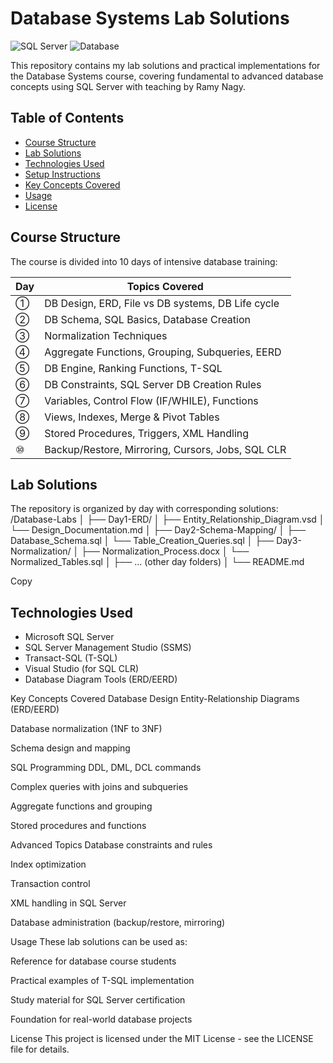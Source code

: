 # Database Systems Lab Solutions

![SQL Server](https://img.shields.io/badge/Microsoft%20SQL%20Server-CC2927?style=for-the-badge&logo=microsoft%20sql%20server&logoColor=white)
![Database](https://img.shields.io/badge/Database-4479A1?style=for-the-badge&logo=mysql&logoColor=white)

This repository contains my lab solutions and practical implementations for the Database Systems course, covering fundamental to advanced database concepts using SQL Server with teaching by Ramy Nagy.

## Table of Contents
- [Course Structure](#course-structure)
- [Lab Solutions](#lab-solutions)
- [Technologies Used](#technologies-used)
- [Setup Instructions](#setup-instructions)
- [Key Concepts Covered](#key-concepts-covered)
- [Usage](#usage)
- [License](#license)

## Course Structure

The course is divided into 10 days of intensive database training:

| Day | Topics Covered |
|-----|---------------|
| ① | DB Design, ERD, File vs DB systems, DB Life cycle |
| ② | DB Schema, SQL Basics, Database Creation |
| ③ | Normalization Techniques |
| ④ | Aggregate Functions, Grouping, Subqueries, EERD |
| ⑤ | DB Engine, Ranking Functions, T-SQL |
| ⑥ | DB Constraints, SQL Server DB Creation Rules |
| ⑦ | Variables, Control Flow (IF/WHILE), Functions |
| ⑧ | Views, Indexes, Merge & Pivot Tables |
| ⑨ | Stored Procedures, Triggers, XML Handling |
| ⑩ | Backup/Restore, Mirroring, Cursors, Jobs, SQL CLR |

## Lab Solutions

The repository is organized by day with corresponding solutions:
/Database-Labs
│
├── Day1-ERD/
│ ├── Entity_Relationship_Diagram.vsd
│ └── Design_Documentation.md
│
├── Day2-Schema-Mapping/
│ ├── Database_Schema.sql
│ └── Table_Creation_Queries.sql
│
├── Day3-Normalization/
│ ├── Normalization_Process.docx
│ └── Normalized_Tables.sql
│
├── ... (other day folders)
│
└── README.md

Copy

## Technologies Used

- Microsoft SQL Server
- SQL Server Management Studio (SSMS)
- Transact-SQL (T-SQL)
- Visual Studio (for SQL CLR)
- Database Diagram Tools (ERD/EERD)



Key Concepts Covered
Database Design
Entity-Relationship Diagrams (ERD/EERD)

Database normalization (1NF to 3NF)

Schema design and mapping

SQL Programming
DDL, DML, DCL commands

Complex queries with joins and subqueries

Aggregate functions and grouping

Stored procedures and functions

Advanced Topics
Database constraints and rules

Index optimization

Transaction control

XML handling in SQL Server

Database administration (backup/restore, mirroring)

Usage
These lab solutions can be used as:

Reference for database course students

Practical examples of T-SQL implementation

Study material for SQL Server certification

Foundation for real-world database projects

License
This project is licensed under the MIT License - see the LICENSE file for details.

